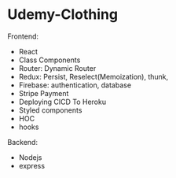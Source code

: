 # Udemy-Clothing

Frontend:

- React
- Class Components
- Router: Dynamic Router
- Redux: Persist, Reselect(Memoization), thunk,
- Firebase: authentication, database
- Stripe Payment
- Deploying CICD To Heroku
- Styled components
- HOC
- hooks


Backend:

- Nodejs 
- express
